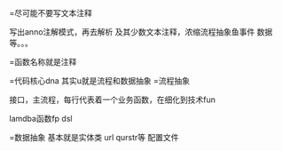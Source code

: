 

=尽可能不要写文本注释

写出anno注解模式，再去解析
及其少数文本注释，浓缩流程抽象鱼事件 数据等。。。


=函数名称就是注释


=代码核心dna 其实u就是流程和数据抽象
=流程抽象 


接口，主流程，每行代表着一个业务函数，在细化到技术fun

lamdba函数fp
dsl

=数据抽象
基本就是实体类
url qurstr等
配置文件